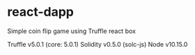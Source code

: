 # react-dapp
Simple coin flip game using Truffle react box

Truffle v5.0.1 (core: 5.0.1)
Solidity v0.5.0 (solc-js)
Node v10.15.0
